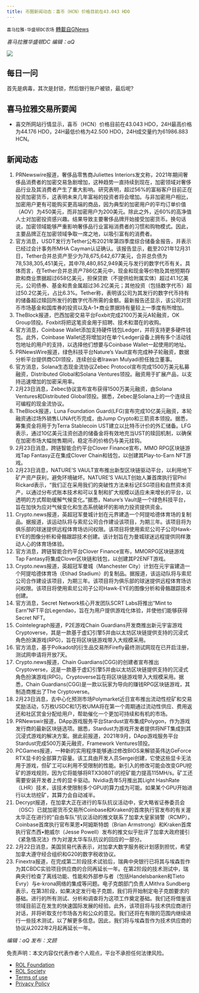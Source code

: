 ```yaml
---
title: 币圈新闻动态：喜币（HCN）价格目前在43.043 HDO
---
```

`喜马拉雅-华盛顿DC农场` [轉載自GNews](https://gnews.org/zh-hans/2050708/)

*喜马拉雅华盛顿DC 编辑：aQ*

![](http://himalayawashingtondc.org/wp-content/uploads/2021/07/ScreenShot-2021-07-31-at-16.20.22@2x.png)



## 每日一问





首先是病毒，其次是封锁，然后银行账户被锁，最后呢?





## 喜马拉雅交易所要闻





- 喜交所网站行情显示，喜币（HCN）价格目前在43.043 HDO，24H最高价格为44.176 HDO，24H最低价格为42.500 HDO，24H成交量约为61986.883 HCN。






## 新闻动态





1. PRNewswire报道，奢侈品零售商Juliettes Interiors发文称，2021年期间奢侈品消费者的加密交易急剧增加，这种趋势一直持续到现在，加密领域对奢侈品行业及其消费者产生了重大影响。研究表明，超过56%的富裕客户目前正在投资加密货币，这表明未来几年富裕的投资者将会增加。与非加密用户相比，加密用户更有可能购买更高端的商品，因为典型的加密用户的平均订单价值（AOV）为450美元，而非加密用户为200美元。除此之外，近60%的高净值人士对加密投资感兴趣。结果导致主要奢侈品牌开始接受加密货币。换句话说，加密领域能够严重影响奢侈品行业富裕消费者的习惯和购物模式。因此，主要品牌正在加密领域争取一席之地，以吸引富有的消费者。
2. 官方消息，USDT发行方Tether公布2021年第四季度综合储备金报告，并表示已经过会计事务所MHA Cayman认证确认。该报告显示，截至2021年12月31日，Tether合并总资产至少为78,675,642,677美元，合并总负债为78,538,305,451美元，其中78,480,852,949美元与发行的数字代币有关。具体而言，在Tether合并总资产786亿美元中，现金和现金等价物及其他短期存款和商业票据超过658亿美元，担保贷款（不提供给附属实体）超过41.1亿美元，公司债券、基金和贵金属超过36.2亿美元；其他投资（包括数字代币）超过50.2亿美元，占比6.3%。Tether称，表明该公司为其发行的数字代币持有的储备超过赎回所发行的数字代币所需的金额。最新报告还显示，该公司对货币市场基金和国库券的投资以及A-1+商业票据持有量较上一季度有所增加。
3. TheBlock报道，巴西加密交易平台Foxbit完成2100万美元A轮融资，OK Group领投。Foxbit将把这笔资金用于招聘、技术和潜在的收购。
4. 官方消息，Coinbase Wallet添加支持硬件钱包Ledger，并将支持更多硬件钱包。此外，Coinbase Wallet还将增加对在单个Ledger设备上拥有多个活动钱包地址的用户的支持，以选择他们想要与Coinbase Wallet一起使用的地址。
5. PRNewsWire报道，绿色科技平台Nature’s Vault宣布完成种子轮融资，数据分析平台提供商CDI领投，连续创业者Irawan Mulyadi担任独立董事。
6. 官方消息，Solana生态现金流协议Zebec Protocol宣布完成1500万美元私募融资，Distributed Global和Solana Ventures领投。融资用于扩展产品，以支持迅速增加的加密采用率。
7. 2月23日消息，Zebec协议宣布宣布获得1500万美元融资，由Solana Ventures和Distributed Global领投。据悉，Zebec是Solana上的一个连续且可编程的现金流协议。
8. TheBlock报道，Luna Foundation Guard(LFG)宣布完成10亿美元融资，本轮融资通过场外销售LUNA代币完成，由Jump Crypto和三箭资本领投。据悉，筹集资金将用于为Terra Stablecoin UST建立以比特币计价的外汇储备。LFG表示，通过10亿美元注资创造的储备金将有效地充当UST的赎回机制，以确保在加密市场大幅抛售期间，稳定币的价格仍与美元挂钩。
9. 2月23日消息，跨链智能合约平台Clover Finance宣布，MMO RPG区块链游戏Tap Fantasy正在集成Clover Chain和钱包，以创建其Play-to-Earn NFT游戏。
10. 2月23日消息，NATURE’S VAULT宣布推出新型区块链驱动平台，以利用地下矿产资产获利，避免环境破坏。NATURE’S VAULT创始人兼首席执行官Phil Rickard表示，“我们正在采用我们的突破性方法来标记ESG项目和自然资本资产，以通过分布式账本技术和可以复制和扩大规模以适应未来增长的平台，以透明的方式帮助缓解气候变化。”据悉，Nature’s Vault是一个绿色科技平台，旨在加快为应对气候变化和生态系统破坏的影响力投资提供资金。
11. Crypto.news报道，英超冠军曼城计划在元界建造一个阿提哈德体育场的复制品。据报道，该运动队将与索尼公司合作建设该项目，为期三年。该项目将为俱乐部的球迷提供远程体育场访问权限。该项目将使用索尼公司子公司Hawk-EYE的图像分析和骨骼跟踪技术创建。该计划旨在为曼城球迷远程提供同样激动人心的体育场体验。
12. 官方消息，跨链智能合约平台Clover Finance宣布，MMORPG区块链游戏Tap Fantasy将集成Clover区块链和钱包，以创建其P2ENFT游戏。
13. Crypto.news报道，英超冠军曼城（Manchester City）计划在元宇宙建造一个阿提哈德体育场（Etihad Stadium）的复制品。据报道，该运动队将与索尼公司合作建设该项目，为期三年。该项目将为俱乐部的球迷提供远程体育场访问权限。该项目将使用索尼公司子公司Hawk-EYE的图像分析和骨骼跟踪技术创建。
14. 官方消息，Secret Network核心开发团队SCRT Labs将推出“Mint to Earn”NFT平台Legendao，旨在为用户提供游戏化体验，并使他们能够获得Secret NFT。
15. Cointelegraph报道，P2E游戏Chain Guardians开发商推出新元宇宙游戏Cryptoverse，其是一款基于虚幻引擎5并由以太坊区块链提供支持的沉浸式角色扮演游戏(RPG)，旨在将区块链游戏带入大规模采用。
16. 官方消息，基于Polkadot的衍生品交易所Firefly最终测试网现在已开启注册，测试网申请将开放7天。
17. Crypto.news报道，Chain Guardians(CGG)的创建者宣布推出Cryptoverse，这是一款基于虚幻引擎5并由以太坊区块链提供支持的沉浸式角色扮演游戏(RPG)。Cryptoverse旨在将区块链游戏带入大规模采用。据悉，Chain Guardians(CGG)是一款以玩家为导向的赚钱RPG区块链游戏，其制造商推出了The Cryptoverse。
18. 2月23日消息，去中心化预测市场Polymarket近日宣布推出流动性挖矿和交易奖励活动，5万枚USDC和1万枚UMA将在第一个周期通过流动性供应、费用返还和社区赏金分配给用户，帮助催化一个更加可持续和有机的市场。
19. PRNewswir报道，DApp游戏服务平台Stardust宣布集成Polygon，作为游戏发行商的最新区块链选项。据悉，Stardust为游戏开发者提供将NFT集成到其沉浸式游戏的解决方案。据此前报道，2021年9月，DApp游戏服务平台Stardust完成500万美元融资，Framework Ventures领投。
20. PCGames报道，一种新的实用程序能够通过修改BIOS来解锁英伟达GeForce RTX显卡的全部算力容量。该工具由开发人员Sergei创建，它使这些显卡无法用于游戏，但矿工可以利用不受限制的性能。新引入的修改可能会改变GPU挖矿的游戏规则，因为它将能够将RTX3080Ti的挖矿能力提高115MH/s。矿工还需要安装开发者上传的显卡驱动。Nvidia去年5月推出其Light HashRate（LHR）技术，该技术使限制多个GPU的算力成为可能。如果某个GPU开始进行以太坊挖矿，其算力会自动减半。
21. Decrypt报道，在加拿大正在进行的车队抗议活动中，安大略省证券委员会（OSC）已就加密货币交易所Coinbase和Kraken的首席执行官发布的有关渥太华正在进行的“自由车队”抗议活动的推文联系了加拿大皇家骑警（RCMP）。Coinbase首席执行官布莱恩•阿姆斯特朗（Brian Armstrong）和Kraken首席执行官杰西•鲍威尔（Jesse Powell）发布的推文似乎批评了加拿大政府援引《紧急情况法》作为对渥太华车队抗议的回应的一部分。
22. 2月22日消息，美国贸易代表表示，对加拿大数字服务税计划感到担忧，希望加拿大遵守经合组织和G20的数字税收协议。
23. Finextra报道，在完成第二阶段技术试验后，瑞典中央银行已将其与埃森哲作为其CBDC实验项目供应商的合同再延长一年。在第2阶段的技术测试中，瑞典央行检查了离线功能、性能和外部参与者（包括Handelsbanken和Tieto Evry）与e-krona网络的集成等问题。电子克朗部门负责人Mithra Sundberg表示，在第3阶段，如果决定发行电子克朗，我们将开始制定电子克朗要求的基础。进行的所有测试、分析和调查将为这项工作奠定基础。我们还将借鉴该领域目前正在发生的快速国际发展的经验。此外，该项目将与技术供应商进行对话，并将听取支付市场各方和公众的意见。我们还将在有限的范围内继续进行一些技术测试，以了解更多信息。因此，我们将与埃森哲作为技术供应商的协议从2022年2月起再延长一年。





*编辑：aQ
发布：文顾*


 
 

免责声明：本文内容仅代表作者个人观点，平台不承担任何法律风险。

- [ROL Foundation](https://rolfoundation.org/)
- [ROL Society](https://rolsociety.org/)
- [Terms of use](https://gnews.org/terms-of-use-3/)
- [Privacy Policy](https://gnews.org/privacy-policy/)
